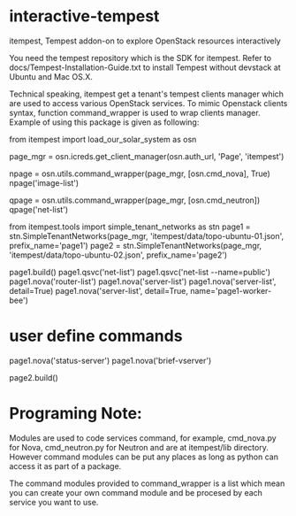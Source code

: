 # interactive-tempest
itempest, Tempest addon-on to explore OpenStack resources interactively

You need the tempest repository which is the SDK for itempest.
Refer to docs/Tempest-Installation-Guide.txt to install Tempest without devstack at Ubuntu and Mac OS.X.

Technical speaking, itempest get a tenant's tempest clients manager which are used to access various OpenStack services.
To mimic Openstack clients syntax, function command_wrapper is used to wrap clients manager.
Example of using this package is given as following:

from itempest import load_our_solar_system as osn

page_mgr = osn.icreds.get_client_manager(osn.auth_url, 'Page', 'itempest')

npage = osn.utils.command_wrapper(page_mgr, [osn.cmd_nova], True)
npage('image-list')

qpage = osn.utils.command_wrapper(page_mgr, [osn.cmd_neutron])
qpage('net-list')

from itempest.tools import simple_tenant_networks as stn
page1 = stn.SimpleTenantNetworks(page_mgr, 'itempest/data/topo-ubuntu-01.json', prefix_name='page1')
page2 = stn.SimpleTenantNetworks(page_mgr, 'itempest/data/topo-ubuntu-02.json', prefix_name='page2')

page1.build()
page1.qsvc('net-list')
page1.qsvc('net-list --name=public')
page1.nova('router-list')
page1.nova('server-list')
page1.nova('server-list', detail=True)
page1.nova('server-list', detail=True, name='page1-worker-bee')
# user define commands
page1.nova('status-server')
page1.nova('brief-vserver')

page2.build()

# Programing Note:
Modules are used to code services command, for example, cmd_nova.py for Nova, cmd_neutron.py for Neutron and are at itempest/lib directory. However command modules can be put any places as long as python can access it as part of a package.

The command modules provided to command_wrapper is a list which mean you can create your own command module and be procesed by each service you want to use.
